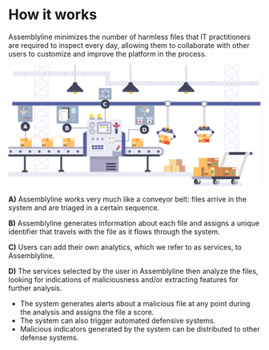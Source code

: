 # How it works

Assemblyline minimizes the number of harmless files that IT practitioners are required to inspect every day, allowing them to collaborate with other users to customize and improve the platform in the process.

![Steps](./images/how.png)

**A)** Assemblyline works very much like a conveyor belt: files arrive in the system and are triaged in a certain sequence.

**B)** Assemblyline generates information about each file and assigns a unique identifier that travels with the file as it flows through the system.

**C)** Users can add their own analytics, which we refer to as services, to Assemblyline.

**D)** The services selected by the user in Assemblyline then analyze the files, looking for indications of maliciousness and/or extracting features for further analysis.

* The system generates alerts about a malicious file at any point during the analysis and assigns the file a score.
* The system can also trigger automated defensive systems.
* Malicious indicators generated by the system can be distributed to other defense systems.
